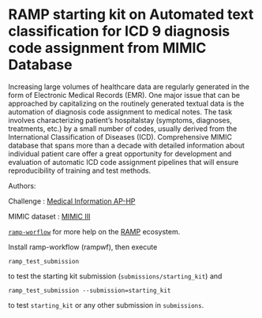 # RAMP starting kit on Automated text classification for ICD 9 diagnosis code assignment from MIMIC Database

Increasing large volumes of healthcare data are regularly generated in the form of Electronic Medical Records (EMR). One major issue that can be approached by capitalizing on the routinely generated textual data is the automation of diagnosis code assignment to medical notes. The task involves characterizing patient’s hospitalstay (symptoms, diagnoses, treatments, etc.) by a small number of codes, usually derived from the International Classification of Diseases (ICD). Comprehensive MIMIC database that spans more than a decade with detailed information about individual patient care offer a great opportunity for development and evaluation of automatic ICD code assignment pipelines that will ensure reproducibility of training and test methods.

Authors: 

Challenge :  [Medical Information AP-HP](https://github.com/IM-APHP)

MIMIC dataset : [MIMIC III](https://mimic.physionet.org/)

[`ramp-worflow`](https://github.com/paris-saclay-cds/ramp-workflow) for more help on the [RAMP](http:www.ramp.studio) ecosystem.

Install ramp-workflow (rampwf), then execute

```
ramp_test_submission
```

to test the starting kit submission (`submissions/starting_kit`) and

```
ramp_test_submission --submission=starting_kit
```

to test `starting_kit` or any other submission in `submissions`.
